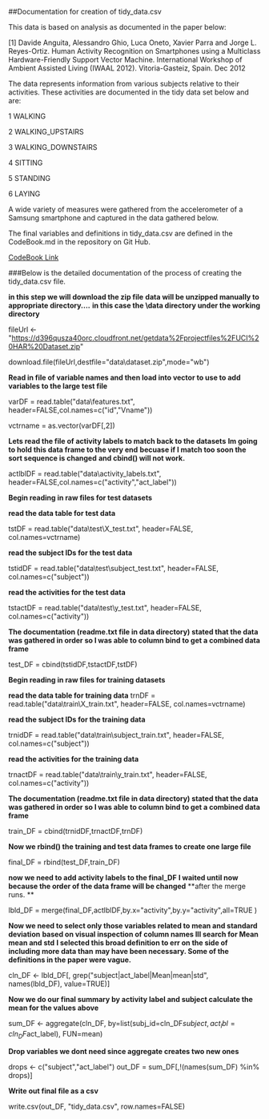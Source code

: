 ##Documentation for creation of tidy_data.csv

This data is based on analysis as documented in the paper below:

[1] Davide Anguita, Alessandro Ghio, Luca Oneto, Xavier Parra and Jorge L. Reyes-Ortiz. Human Activity Recognition on Smartphones using a Multiclass Hardware-Friendly Support Vector Machine. International Workshop of Ambient Assisted Living (IWAAL 2012). Vitoria-Gasteiz, Spain. Dec 2012

The data represents information from various subjects relative to their activities. These activities are documented in the tidy data set below and are:


1 WALKING

2 WALKING_UPSTAIRS

3 WALKING_DOWNSTAIRS

4 SITTING

5 STANDING

6 LAYING


A wide variety of measures were gathered from the accelerometer of a Samsung smartphone and captured in the data gathered below.

The final variables and definitions in tidy_data.csv are defined in the CodeBook.md in the repository on Git Hub.

[CodeBook Link](https://github.com/lb82443/rdata/blob/master/CodeBook.md)

###Below is the detailed documentation of the process of creating the tidy_data.csv file.



**in this step we will download the zip file**
**data will be unzipped manually to appropriate directory....**
**in this case the \data directory under the working directory** 

fileUrl <- "https://d396qusza40orc.cloudfront.net/getdata%2Fprojectfiles%2FUCI%20HAR%20Dataset.zip"

download.file(fileUrl,destfile="data\\dataset.zip",mode="wb")
 


**Read in file of variable names and then load into vector to use to add**
**variables to the large test file**


varDF = read.table("data\\features.txt", header=FALSE,col.names=c("id","Vname"))

vctrname = as.vector(varDF[,2])


**Lets read the file of activity labels to match back to the datasets**
**Im going to hold this data frame to the very end**
**becuase if I match too soon the sort sequence is changed**
**and cbind() will not work.**


actlblDF = read.table("data\\activity_labels.txt", header=FALSE,col.names=c("activity","act_label"))


**Begin reading in raw files for test datasets**       


**read the data table for test data**
 
tstDF = read.table("data\\test\\X_test.txt", header=FALSE, col.names=vctrname)

**read the subject IDs for the test data**
 
tstidDF = read.table("data\\test\\subject_test.txt", header=FALSE, col.names=c("subject"))

**read the activities for the test data**

tstactDF = read.table("data\\test\\y_test.txt", header=FALSE, col.names=c("activity"))



**The documentation (readme.txt file in data directory) stated that the data**
**was gathered in order so I was able to column bind to get a combined data frame**

test_DF = cbind(tstidDF,tstactDF,tstDF)




**Begin reading in raw files for training datasets** 


**read the data table for training data**
trnDF = read.table("data\\train\\X_train.txt", header=FALSE, col.names=vctrname)

**read the subject IDs for the training data**

trnidDF = read.table("data\\train\\subject_train.txt", header=FALSE, col.names=c("subject"))

**read the activities for the training data**

trnactDF = read.table("data\\train\\y_train.txt", header=FALSE, col.names=c("activity"))


**The documentation (readme.txt file in data directory) stated that the data**
**was gathered in order so I was able to column bind to get a combined data frame**

train_DF = cbind(trnidDF,trnactDF,trnDF)



**Now we rbind() the training and test data frames to create one large file**

final_DF = rbind(test_DF,train_DF)


**now we need to add activity labels to the final_DF**
**I waited until now because the order of the data frame will be  changed**
**after the merge runs. **

lbld_DF = merge(final_DF,actlblDF,by.x="activity",by.y="activity",all=TRUE  )


**Now we need to select only those variables related to mean and standard deviation**
**based on visual inspection of column names Ill search for Mean mean and std**
**I selected this broad definition to err on the side of including more data than**
**may have been necessary. Some of the definitions in the paper were vague.**



cln_DF <- lbld_DF[, grep("subject|act_label|Mean|mean|std", names(lbld_DF), value=TRUE)]



**Now we do our final summary by activity label and subject calculate the mean for the values above**

sum_DF <- aggregate(cln_DF, by=list(subj_id=cln_DF$subject, act_lbl=cln_DF$act_label), FUN=mean)

**Drop variables we dont need since aggregate creates two new ones**

drops <- c("subject","act_label")
out_DF = sum_DF[,!(names(sum_DF) %in% drops)]

**Write out final file as a csv**

write.csv(out_DF, "tidy_data.csv", row.names=FALSE)



